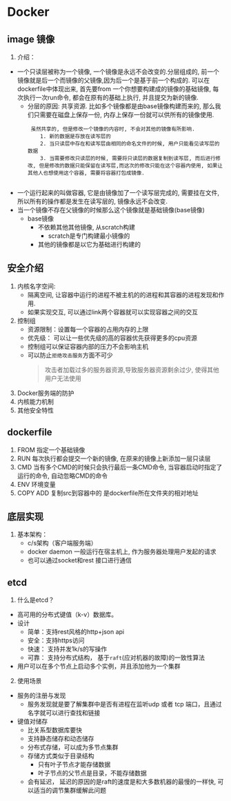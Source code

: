 # Docker
## image 镜像
1. 介绍：
-  一个只读层被称为一个镜像, 一个镜像是永远不会改变的.分层组成的, 前一个镜像就是后一个而镜像的父镜像,因为后一个是基于前一个构成的. 可以在dockerfile中体现出来, 首先要from 一个你想要构建成的镜像的基础镜像, 每次执行一次run命令, 都会在原有的基础上执行, 并且提交为新的镜像.
    - 分层的原因: 共享资源. 比如多个镜像都是由base镜像构建而来的, 那么我们只需要在磁盘上保存一份, 内存上保存一份就可以供所有的镜像使用.
        ``` 
         虽然共享的, 但是修改一个镜像的内容时, 不会对其他的镜像有所影响.
            1. 新的数据是存放在读写层的
            2. 当只读层中存在和读写层由相同的命名文件的时候, 用户只能看见读写层的数据
            3. 当需要修改只读层的时候, 需要将只读层的数据复制到读写层, 而后进行修改, 但是修改的数据只能保留在读写层,而这次的修改只能在这个容器内使用, 如果让其他人也想使用这个容器, 需要将容器打包成镜像.
            
        ```
- 一个运行起来的叫做容器, 它是由镜像加了一个读写层完成的, 需要挂在文件, 所以所有的操作都是发生在读写层的, 镜像永远不会改变.
- 当一个镜像不存在父镜像的时候那么这个镜像就是基础镜像(base镜像)
    - base镜像
        - 不依赖其他其他镜像, 从scratch构建
            - scratch是专门构建最小镜像的
        - 其他的镜像都是以它为基础进行构建的 
## 安全介绍
1. 内核名字空间: 
    - 隔离空间, 让容器中运行的进程不被主机的的进程和其容器的进程发现和作用.
    - 如果实现交互, 可以通过link两个容器就可以实现容器之间的交互
2. 控制组
    - 资源限制：设置每一个容器的占用内存的上限
    - 优先级： 可以让一些优先级的高的容器优先获得更多的cpu资源
    - 控制组可以保证容器内部的压力不会影响主机
    - 可以防止`拒绝攻击服务`方面不可少
        > 攻击者加载过多的服务器资源,导致服务器资源剩余过少, 使得其他用户无法使用
3. Docker服务端的防护
4. 内核能力机制
5. 其他安全特性
## dockerfile 
1. FROM 指定一个基础镜像
2. RUN 每次执行都会提交一个新的镜像, 在原来的镜像上新添加一层只读层
3. CMD 当有多个CMD的时候只会执行最后一条CMD命令, 当容器启动时指定了运行的命令, 自动忽略CMD的命令
4. ENV 环境变量
5. COPY ADD <src> <dest> 复制src到容器中的<dest> <src>是dockerfile所在文件夹的相对地址 
## 底层实现
1. 基本架构： 
    - c/s架构（客户端服务端）
    - docker daemon 一般运行在宿主机上, 作为服务器处理用户发起的请求
    - 也可以通过socket和rest 接口进行通信

## etcd
1. 什么是etcd？
- 高可用的分布式键值（k-v）数据库。
- 设计
    - 简单：支持rest风格的http+json api
    - 安全：支持https访问
    - 快速： 支持并发1k/s的写操作
    - 可靠： 支持分布式结构， 基于`raft`(应对机器的故障)的一致性算法
- 用户可以在多个节点上启动多个实例，并且添加他为一个集群
2. 使用场景
- 服务的注册与发现
    - 服务发现就是要了解集群中是否有进程在监听udp 或者 tcp 端口，且通过名字就可以进行查找和链接
- 键值对储存
    - 比关系型数据库要快
    - 支持静态储存和动态储存
    - 分布式存储，可以成为多节点集群
    - 存储方式类似于目录结构
        - 只有叶子节点才能存储数据
        - 叶子节点的父节点是目录，不能存储数据
    - 会有延迟， 延迟的原因的是raft的速度是和大多数机器的最慢的一样快, 可以适当的调节集群缓解此问题
